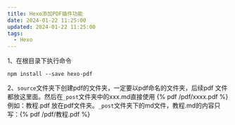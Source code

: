 ```yaml
---
title: Hexo添加PDF插件功能
date: 2024-01-22 11:25:00
updated: 2024-01-22 11:25:00
tags:
  - Hexo
---
```

1、在根目录下执行命令
```
npm install --save hexo-pdf
```
2、`source`文件夹下创建pdf的文件夹，一定要以pdf命名的文件夹，后续pdf
文件都放这里面。然后在`_post`文件夹中的xxx.md直接使用 {% pdf /pdf/xxxx.pdf %}
例如：教程.pdf 放在pdf文件夹。`_post`文件夹下的md文件，教程.md的内容只写：{% pdf /pdf/教程.pdf %}
